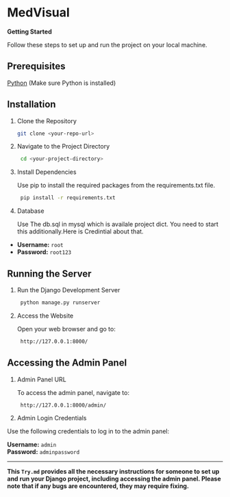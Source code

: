 # MedVisual
**Getting Started**

Follow these steps to set up and run the project on your local machine.

## Prerequisites

[Python](https://www.python.org/downloads/)
(Make sure Python is installed)

## Installation
1. Clone the Repository
    ```bash
    git clone <your-repo-url>
    ```
2. Navigate to the Project Directory

   ```bash
    cd <your-project-directory>
    ```

3. Install Dependencies

    Use pip to install the required packages from the requirements.txt file.

   ```bash
    pip install -r requirements.txt
    ```

4. Database

    Use The db.sql in mysql which is availale project dict. You need to start this additionally.Here is Credintial about that.
-    **Username:** `root`  
-    **Password:** `root123`


## Running the Server

1. Run the Django Development Server

   ```bash
    python manage.py runserver
    ```


2. Access the Website

    Open your web browser and go to:
   ```bash
    http://127.0.0.1:8000/
    ```


## Accessing the Admin Panel
1. Admin Panel URL

    To access the admin panel, navigate to:
   ```bash
    http://127.0.0.1:8000/admin/
    ```

2. Admin Login Credentials

Use the following credentials to log in to the admin panel:

**Username:** `admin`  
**Password:** `adminpassword`


---


**This `Try.md` provides all the necessary instructions for someone to set up and run your Django project, including accessing the admin panel. Please note that if any bugs are encountered, they may require fixing.**
